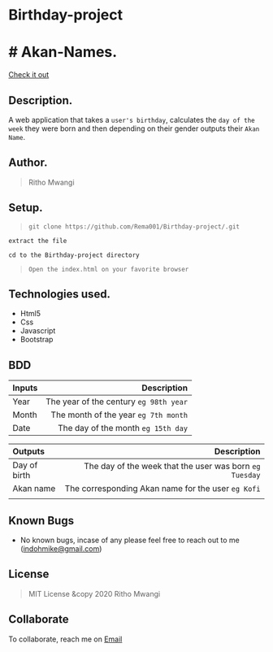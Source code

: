 # Birthday-project
# # Akan-Names.
[Check it out](https://rema001.github.io/Birthday-project/)

## Description.
A web application that takes a ``user's birthday``, calculates the ``day of the week`` they were born and then depending on their gender outputs their ``Akan Name``. 

## Author.
 > Ritho Mwangi

 ## Setup.
 > ``git clone https://github.com/Rema001/Birthday-project/.git``
 
 ``extract the file``
 
 ``cd to the Birthday-project directory``
 
 > ``Open the index.html on your favorite browser``

## Technologies used.
  * Html5
  * Css
  * Javascript
  * Bootstrap
  
## BDD
| Inputs |  Description |
| :---         |          ---: |
| Year     | The year of the century ``eg 98th year``   |
| Month     | The month of the year ``eg 7th month``     |
| Date     |  The day of the month ``eg 15th day`` |


| Outputs |  Description |
| :---         |          ---: |
| Day of birth  | The day of the week that the user was born ``eg Tuesday`` |
| Akan name    |  The corresponding Akan name for the user ``eg Kofi``    |
|     |      |


## Known Bugs
* No known bugs, incase of any please feel free to reach out to me (indohmike@gmail.com)

## License
> MIT License &copy 2020 Ritho Mwangi 

## Collaborate
To collaborate, reach me on [Email](indohmike@gmail.com)
